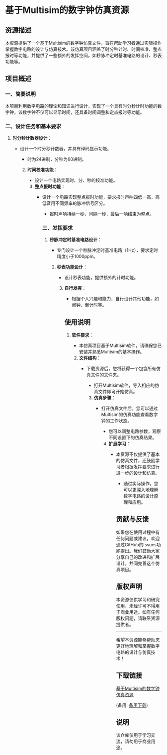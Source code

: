 # 基于Multisim的数字钟仿真资源

## 资源描述

本资源提供了一个基于Multisim的数字钟仿真文件，旨在帮助学习者通过实际操作掌握数字电路的设计与仿真技术。该仿真项目涵盖了时分秒计时、时间校准、整点报时等功能，并提供了一些额外的发挥空间，如秒脉冲定时基准电路的设计、秒表功能等。

## 项目概述

### 一、简要说明

本项目利用数字电路的理论和知识进行设计，实现了一个具有时分秒计时功能的数字钟。该数字钟不仅可以显示时间，还具备时间调整和定点报时等功能。

### 二、设计任务和基本要求

1. **时分秒计数器设计**：
   - 设计一个时分秒计数器，并具有译码显示功能。
      - 时为24进制，分秒为60进制。

      2. **时间校准功能**：
         - 设计一个电路实现时、分、秒的校准功能。

         3. **整点报时功能**：
            - 设计一个电路实现整点报时功能，要求报时声响四低一高，高低音用不同频率的脉冲信号区分。
               - 报时声响持续一秒，间隔一秒，最后一响结束为整点。

               ### 三、发挥要求

               1. **秒脉冲定时基准电路设计**：
                  - 专门设计一个秒脉冲定时基准电路（1Hz），要求定时精度小于1000ppm。

                  2. **秒表功能设计**：
                     - 设计秒表功能，提供额外的计时功能。

                     3. **自行发挥**：
                        - 根据个人兴趣和能力，自行设计其他功能，如闹钟、倒计时等。

                        ## 使用说明

                        1. **软件要求**：
                           - 本仿真项目基于Multisim软件，请确保您已安装并熟悉Multisim的基本操作。

                           2. **文件结构**：
                              - 下载资源后，您将获得一个包含所有仿真文件的文件夹。
                                 - 打开Multisim软件，导入相应的仿真文件即可开始仿真。

                                 3. **仿真步骤**：
                                    - 打开仿真文件后，您可以通过Multisim的仿真功能查看数字钟的工作状态。
                                       - 您可以调整电路参数，观察不同设置下的仿真结果。

                                       4. **扩展学习**：
                                          - 本资源不仅提供了基本的仿真文件，还鼓励学习者根据发挥要求进行进一步的设计和仿真。
                                             - 通过实际操作，您可以更深入地理解数字电路的设计原理和应用。

                                             ## 贡献与反馈

                                             如果您在使用过程中有任何问题或建议，欢迎通过GitHub的Issues功能提出。我们鼓励大家分享自己的改进和扩展设计，共同完善这个仿真项目。

                                             ## 版权声明

                                             本资源仅供学习和研究使用，未经许可不得用于商业用途。如有任何版权问题，请联系资源提供者。

                                             ---

                                             希望本资源能够帮助您更好地理解和掌握数字电路的设计与仿真技术！

                                             ## 下载链接
                                             [基于Multisim的数字钟仿真资源](https://pan.quark.cn/s/ee0560da4846) 

                                             (备用: [备用下载](https://pan.baidu.com/s/18ZubUC269E7UC48qg_z3bw?pwd=1234))

                                             ## 说明

                                             该仓库仅用于学习交流，请勿用于商业用途。
